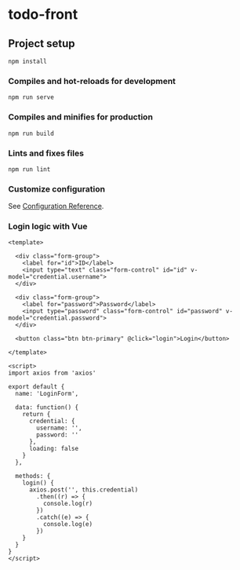 # todo-front

## Project setup

```
npm install
```

### Compiles and hot-reloads for development

```
npm run serve
```

### Compiles and minifies for production

```
npm run build
```

### Lints and fixes files

```
npm run lint
```

### Customize configuration

See [Configuration Reference](https://cli.vuejs.org/config/).

### Login logic with Vue

```vue
<template>

  <div class="form-group">
    <label for="id">ID</label>
    <input type="text" class="form-control" id="id" v-model="credential.username">
  </div>

  <div class="form-group">
    <label for="password">Password</label>
    <input type="password" class="form-control" id="password" v-model="credential.password">
  </div>

  <button class="btn btn-primary" @click="login">Login</button>

</template>

<script>
import axios from 'axios'

export default {
  name: 'LoginForm',

  data: function() {
    return {
      credential: {
        username: '',
        password: ''
      },
      loading: false
    }
  },

  methods: {
    login() {
      axios.post('', this.credential)
        .then((r) => {
          console.log(r)
        })
        .catch((e) => {
          console.log(e)
        })
    }
  }
}
</script>
```